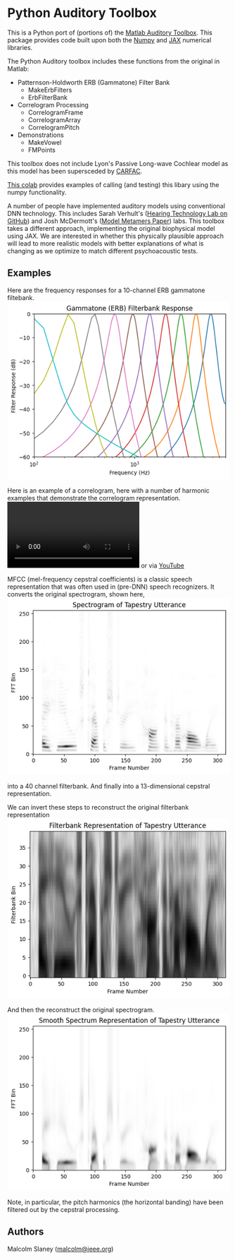 # Python Auditory Toolbox

This is a Python port of (portions of) the 
[Matlab Auditory Toolbox](https://engineering.purdue.edu/~malcolm/interval/1998-010/). 
This package provides code built upon both the [Numpy](https://numpy.org/doc/stable/index.html) 
and [JAX](https://jax.readthedocs.io/en/latest/notebooks/quickstart.html) numerical libraries.

The Python Auditory toolbox includes these functions from the original in Matlab:
- Patternson-Holdworth ERB (Gammatone) Filter Bank
  - MakeErbFilters
  - ErbFilterBank
- Correlogram Processing
  - CorrelogramFrame
  - CorrelogramArray
  - CorrelogramPitch
- Demonstrations
  - MakeVowel
  - FMPoints 

This toolbox does not include Lyon's Passive Long-wave Cochlear model as this model
has been supersceded by [CARFAC](https://github.com/google/carfac).

[This colab](https://colab.research.google.com/drive/1JGm24f1kOBl-EmtscJck58LGgWkfWGO8#scrollTo=1dB7di7Nv622)
provides examples of calling (and testing) this libary using the numpy functionality.

A number of people have implemented auditory models using conventional DNN technology.
This includes Sarah Verhult's ([Hearing Technology Lab on GitHub](https://github.com/HearingTechnology)) 
and Josh McDermott's ([Model Metamers Paper](https://www.nature.com/articles/s41593-023-01442-0)) labs.
This toolbox takes a different approach, implementing the original biophysical model using
JAX. We are interested in whether this physically plausible approach will lead to more realistic models
with better explanations of what is changing as we optimize to match different psychoacoustic tests.

## Examples
Here are the frequency responses for a 10-channel ERB gammatone filtebank.
![Gammatone (ERB) Filter Reponse](examples/GammatoneFilterResponse.png)

Here is an example of a correlogram, here with a number of harmonic examples 
that demonstrate the correlogram representation.
<video src="examples/DudaVowelsCorrelogram.mp4" controls title="Correlogram Example"></video> 
or via [YouTube](https://youtu.be/kTqhfxHPcVo)

MFCC (mel-frequency cepstral coefficients) is a classic speech representation
that was often used in (pre-DNN) speech recognizers. 
It converts the original spectrogram, shown here, 
![Original tapestry spectrogram](examples/TapestrySpectrogram.png)

into a 40 channel filterbank.  And finally into a 13-dimensional cepstral representation.  

We can invert these steps to reconstruct the original filterbank representation
![Reconstruction of filterbank representation](examples/TapestryFilterbank.png)

And then the reconstruct the original spectrogram.
![Reconstruction of spectrogram](examples/TapestryReconstruction.png)

Note, in particular, the pitch harmonics (the horizontal banding) have been 
filtered out by the cepstral processing.


## Authors
Malcolm Slaney (malcolm@ieee.org)
